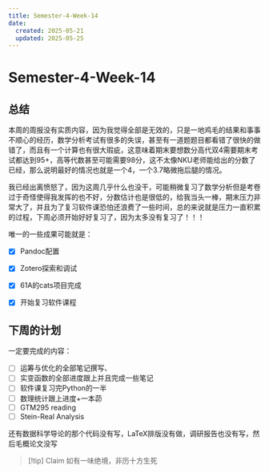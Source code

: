 ```yaml
---
title: Semester-4-Week-14
date: 
  created: 2025-05-21
  updated: 2025-05-25
---
```


# Semester-4-Week-14

## 总结

本周的周报没有实质内容，因为我觉得全部是无效的，只是一地鸡毛的结果和事事不顺心的经历，数学分析考试有很多的失误，甚至有一道题题目都看错了很快的做错了，而且有一个计算也有很大瑕疵，这意味着期末要想数分高代双4需要期末考试都达到95+，高等代数甚至可能需要98分，这不太像NKU老师能给出的分数了已经，那么说明最好的情况也就是一个4，一个3.7略微拖后腿的情况。



我已经出离愤怒了，因为这周几乎什么也没干，可能稍微复习了数学分析但是考卷过于奇怪使得我发挥的也不好，分数估计也是很低的，给我当头一棒，期末压力非常大了，并且为了复习软件课恐怕还浪费了一些时间，总的来说就是压力一直积累的过程，下周必须开始好好复习了，因为太多没有复习了！！！



唯一的一些成果可能就是：

- [x] Pandoc配置
- [x] Zotero探索和调试
- [x] 61A的cats项目完成
- [x] 开始复习软件课程



## 下周的计划


一定要完成的内容：
- [ ] 运筹与优化的全部笔记撰写、
- [ ] 实变函数的全部进度跟上并且完成一些笔记
- [ ] 软件课复习完Python的一半
- [ ] 数理统计跟上进度+一本茆
- [ ] GTM295 reading
- [ ] Stein-Real Analysis

还有数据科学导论的那个代码没有写，LaTeX排版没有做，调研报告也没有写，然后毛概论文没写

> [!tip] Claim
> 如有一味绝境，非历十方生死





